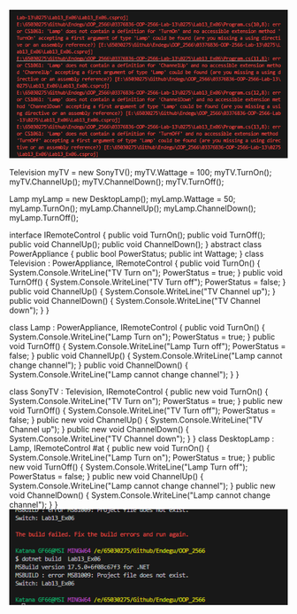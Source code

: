 ![alt text](image-12.png)

Television myTV = new SonyTV();
myTV.Wattage = 100;
myTV.TurnOn();
myTV.ChannelUp();
myTV.ChannelDown();
myTV.TurnOff();

Lamp myLamp = new DesktopLamp();
myLamp.Wattage = 50;
myLamp.TurnOn();
myLamp.ChannelUp();
myLamp.ChannelDown();
myLamp.TurnOff();

interface IRemoteControl
{
    public void TurnOn();
    public void TurnOff();
    public void ChannelUp();
    public void ChannelDown();
}
abstract class PowerAppliance
{
    public bool PowerStatus;
    public int Wattage;
}
class Television : PowerAppliance, IRemoteControl
{
    public void TurnOn() { System.Console.WriteLine("TV Turn on"); PowerStatus = true; }
    public void TurnOff() { System.Console.WriteLine("TV Turn off"); PowerStatus = false; }
    public void ChannelUp() { System.Console.WriteLine("TV Channel up"); }
    public void ChannelDown() { System.Console.WriteLine("TV Channel down"); }
}

class Lamp : PowerAppliance, IRemoteControl
{
    public void TurnOn() { System.Console.WriteLine("Lamp Turn on"); PowerStatus = true; }
    public void TurnOff() { System.Console.WriteLine("Lamp Turn off"); PowerStatus = false; }
    public void ChannelUp() { System.Console.WriteLine("Lamp cannot change channel"); }
    public void ChannelDown() { System.Console.WriteLine("Lamp cannot change channel"); }
}


class SonyTV : Television, IRemoteControl
{
    public new void TurnOn() { System.Console.WriteLine("TV Turn on"); PowerStatus = true; }
    public new void TurnOff() { System.Console.WriteLine("TV Turn off"); PowerStatus = false; }
    public new void ChannelUp() { System.Console.WriteLine("TV Channel up"); }
    public new void ChannelDown() { System.Console.WriteLine("TV Channel down"); }
}
class DesktopLamp : Lamp, IRemoteControl #at
{
    public new void TurnOn() { System.Console.WriteLine("Lamp Turn on"); PowerStatus = true; }
    public new void TurnOff() { System.Console.WriteLine("Lamp Turn off"); PowerStatus = false; }
    public new void ChannelUp() { System.Console.WriteLine("Lamp cannot change channel"); }
    public new void ChannelDown() { System.Console.WriteLine("Lamp cannot change channel"); }
}
![alt text](image-13.png)